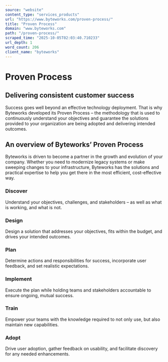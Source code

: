 ```yaml
---
source: "website"
content_type: "services_products"
url: "https://www.byteworks.com/proven-process/"
title: "Proven Process"
domain: "www.byteworks.com"
path: "/proven-process/"
scraped_time: "2025-10-05T02:03:40.710233"
url_depth: 1
word_count: 206
client_name: "byteworks"
---
```


# Proven Process

## Delivering consistent customer success

Success goes well beyond an effective technology deployment. That is why Byteworks developed its Proven Process – the methodology that is used to continuously understand your objectives and guarantee the solutions provided to your organization are being adopted and delivering intended outcomes.

## An overview of Byteworks’ Proven Process

Byteworks is driven to become a partner in the growth and evolution of your company. Whether you need to modernize legacy systems or make sweeping changes to your infrastructure, Byteworks has the solutions and practical expertise to help you get there in the most efficient, cost-effective way.

### Discover

Understand your objectives, challenges, and stakeholders – as well as what is working, and what is not.

### Design

Design a solution that addresses your objectives, fits within the budget, and drives your intended outcomes.

### Plan

Determine actions and responsibilities for success, incorporate user feedback, and set realistic expectations.

### Implement

Execute the plan while holding teams and stakeholders accountable to ensure ongoing, mutual success.

### Train

Empower your teams with the knowledge required to not only use, but also maintain new capabilities.

### Adopt

Drive user adoption, gather feedback on usability, and facilitate discovery for any needed enhancements.